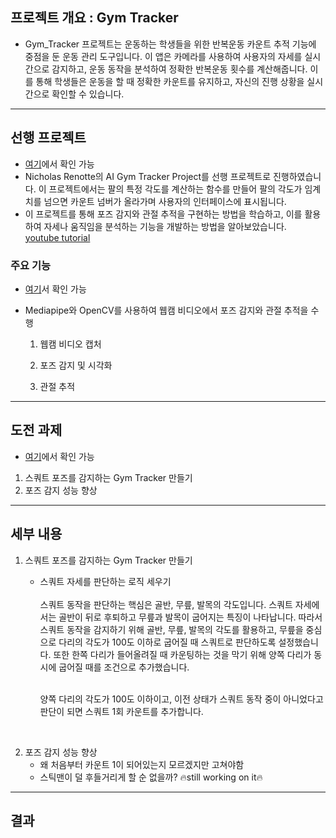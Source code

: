 ## 프로젝트 개요 : Gym Tracker
  
* Gym_Tracker 프로젝트는 운동하는 학생들을 위한 반복운동 카운트 추적 기능에 중점을 둔 운동 관리 도구입니다. 이 앱은 카메라를 사용하여 사용자의 자세를 실시간으로 감지하고, 운동 동작을 분석하여 정확한 반복운동 횟수를 계산해줍니다. 이를 통해 학생들은 운동을 할 때 정확한 카운트를 유지하고, 자신의 진행 상황을 실시간으로 확인할 수 있습니다.

-------------

## 선행 프로젝트
* [여기](https://github.com/wlsl6569/toy_project/tree/main/1_Gym_Tracker/0_pose_estimation_reference)에서 확인 가능
* Nicholas Renotte의 AI Gym Tracker Project를 선행 프로젝트로 진행하였습니다. 이 프로젝트에서는 팔의 특정 각도를 계산하는 함수를 만들어 팔의 각도가 임계치를 넘으면 카운트 넘버가 올라가며 사용자의 인터페이스에 표시됩니다.
* 이 프로젝트를 통해 포즈 감지와 관절 추적을 구현하는 방법을 학습하고, 이를 활용하여 자세나 움직임을 분석하는 기능을 개발하는 방법을 알아보았습니다.</br>
[youtube tutorial](https://www.youtube.com/watch?v=06TE_U21FK4)

### 주요 기능
- [여기](https://github.com/wlsl6569/toy_project/tree/main/1_Gym_Tracker/basic_principle)서 확인 가능
- Mediapipe와 OpenCV를 사용하여 웹캠 비디오에서 포즈 감지와 관절 추적을 수행

    1. 웹캠 비디오 캡처
       
    2. 포즈 감지 및 시각화
       
    3. 관절 추적
  
    
   
-----------

## 도전 과제
* [여기](https://github.com/wlsl6569/toy_project/tree/main/1_Gym_Tracker/1_squatting_estimation)에서 확인 가능

1. 스쿼트 포즈를 감지하는 Gym Tracker 만들기
2. 포즈 감지 성능 향상

----------

## 세부 내용 

1. 스쿼트 포즈를 감지하는 Gym Tracker 만들기 
   * 스쿼트 자세를 판단하는 로직 세우기  </br>
       </br> 스쿼트 동작을 판단하는 핵심은 골반, 무릎, 발목의 각도입니다. 스쿼트 자세에서는 골반이 뒤로 후퇴하고 무릎과 발목이 굽어지는 특징이 나타납니다.  따라서 스쿼트 동작을 감지하기 위해 골반, 무릎, 발목의 각도를 활용하고, 무릎을 중심으로 다리의 각도가 100도 이하로 굽어질 때 스쿼트로 판단하도록 설정했습니다. 또한 한쪽 다리가 들어올려질 때 카운팅하는 것을 막기 위해 양쪽 다리가 동시에 굽어질 때를 조건으로 추가했습니다.
      
      </br> 양쪽 다리의 각도가 100도 이하이고, 이전 상태가 스쿼트 동작 중이 아니었다고 판단이 되면 스쿼트 1회 카운트를 추가합니다.
</br> 
      

2. 포즈 감지 성능 향상
    * 왜 처음부터 카운트 1이 되어있는지 모르겠지만 고쳐야함
    * 스틱맨이 덜 후들거리게 할 순 없을까?
      🔥still working on it🔥
   

---------------
## 결과
